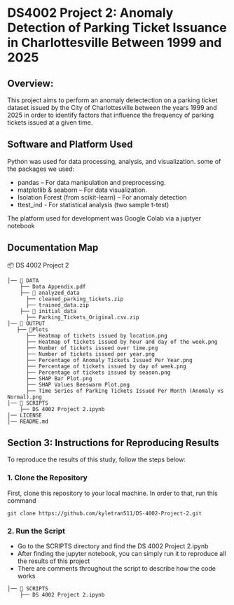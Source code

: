 # DS4002 Project 2: Anomaly Detection of Parking Ticket Issuance in Charlottesville Between 1999 and 2025

## Overview:
This project aims to perform an anomaly detectection on a parking ticket dataset issued by the City of Charlottesville between the years 1999 and 2025 in order to identify factors that influence the frequency of parking tickets issued at a given time. 

## Software and Platform Used
Python was used for data processing, analysis, and visualization.
some of the packages we used: 
- pandas – For data manipulation and preprocessing.
- matplotlib & seaborn – For data visualization.
- Isolation Forest (from scikit-learn) – For anomaly detection
- ttest_ind - For statistical analysis (two sample t-test)

The platform used for development was Google Colab via a juptyer notebook

## Documentation Map

📦 DS 4002 Project 2

```
│── 📂 DATA 
    ├── Data Appendix.pdf 
    ├── 📂 analyzed_data 
      ├── cleaned_parking_tickets.zip
      ├── trained_data.zip     
    ├── 📂 initial_data 
      ├── Parking_Tickets_Original.csv.zip 
│── 📂 OUTPUT
   ├── 📂Plots
      ├── Heatmap of tickets issued by location.png
      ├── Heatmap of tickets issued by hour and day of the week.png
      ├── Number of tickets issued over time.png
      ├── Number of tickets issued per year.png
      ├── Percentage of Anomaly Tickets Issued Per Year.png
      ├── Percentage of tickets issued by day of week.png
      ├── Percentage of tickets issued by season.png
      ├── SHAP Bar Plot.png
      ├── SHAP Values Beeswarm Plot.png
      ├── Time Series of Parking Tickets Issued Per Month (Anomaly vs Normal).png
│── 📂 SCRIPTS
    ├── DS 4002 Project 2.ipynb
│── LICENSE 
│── README.md     
```     
## Section 3: Instructions for Reproducing Results
To reproduce the results of this study, follow the steps below:

### **1. Clone the Repository**
First, clone this repository to your local machine. In order to that, run this command
```
git clone https://github.com/kyletran511/DS-4002-Project-2.git
```
### **2. Run the Script**
- Go to the SCRIPTS directory and find the DS 4002 Project 2.ipynb
- After finding the jupyter notebook, you can simply run it to reproduce all the results of this project
- There are comments throughout the script to describe how the code works
```
│── 📂 SCRIPTS
    ├── DS 4002 Project 2.ipynb
```
